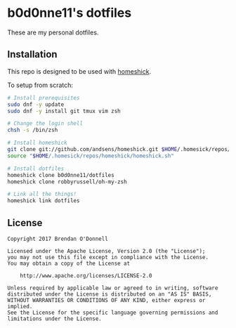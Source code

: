 # b0d0nne11's dotfiles

These are my personal dotfiles.

## Installation

This repo is designed to be used with [homeshick](https://github.com/andsens/homeshick).

To setup from scratch:
```bash
# Install prerequisites
sudo dnf -y update
sudo dnf -y install git tmux vim zsh

# Change the login shell
chsh -s /bin/zsh

# Install homeshick
git clone git://github.com/andsens/homeshick.git $HOME/.homesick/repos/homeshick
source "$HOME/.homesick/repos/homeshick/homeshick.sh"

# Install dotfiles
homeshick clone b0d0nne11/dotfiles
homeshick clone robbyrussell/oh-my-zsh

# Link all the things!
homeshick link dotfiles
```

## License

```
Copyright 2017 Brendan O'Donnell

Licensed under the Apache License, Version 2.0 (the "License");
you may not use this file except in compliance with the License.
You may obtain a copy of the License at

    http://www.apache.org/licenses/LICENSE-2.0

Unless required by applicable law or agreed to in writing, software
distributed under the License is distributed on an "AS IS" BASIS,
WITHOUT WARRANTIES OR CONDITIONS OF ANY KIND, either express or implied.
See the License for the specific language governing permissions and
limitations under the License.
```
